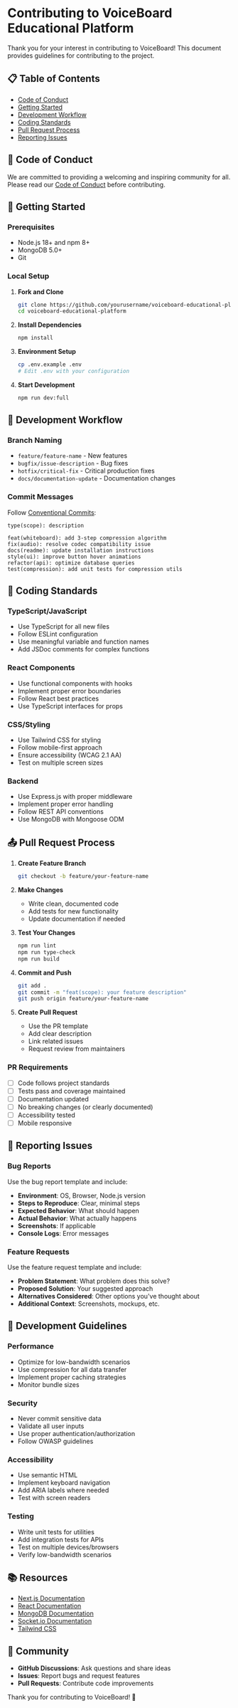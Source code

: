 # Contributing to VoiceBoard Educational Platform

Thank you for your interest in contributing to VoiceBoard! This document provides guidelines for contributing to the project.

## 📋 Table of Contents

- [Code of Conduct](#code-of-conduct)
- [Getting Started](#getting-started)
- [Development Workflow](#development-workflow)
- [Coding Standards](#coding-standards)
- [Pull Request Process](#pull-request-process)
- [Reporting Issues](#reporting-issues)

## 🤝 Code of Conduct

We are committed to providing a welcoming and inspiring community for all. Please read our [Code of Conduct](CODE_OF_CONDUCT.md) before contributing.

## 🚀 Getting Started

### Prerequisites

- Node.js 18+ and npm 8+
- MongoDB 5.0+
- Git

### Local Setup

1. **Fork and Clone**
   ```bash
   git clone https://github.com/yourusername/voiceboard-educational-platform.git
   cd voiceboard-educational-platform
   ```

2. **Install Dependencies**
   ```bash
   npm install
   ```

3. **Environment Setup**
   ```bash
   cp .env.example .env
   # Edit .env with your configuration
   ```

4. **Start Development**
   ```bash
   npm run dev:full
   ```

## 🔄 Development Workflow

### Branch Naming

- `feature/feature-name` - New features
- `bugfix/issue-description` - Bug fixes
- `hotfix/critical-fix` - Critical production fixes
- `docs/documentation-update` - Documentation changes

### Commit Messages

Follow [Conventional Commits](https://www.conventionalcommits.org/):

```
type(scope): description

feat(whiteboard): add 3-step compression algorithm
fix(audio): resolve codec compatibility issue
docs(readme): update installation instructions
style(ui): improve button hover animations
refactor(api): optimize database queries
test(compression): add unit tests for compression utils
```

## 📝 Coding Standards

### TypeScript/JavaScript

- Use TypeScript for all new files
- Follow ESLint configuration
- Use meaningful variable and function names
- Add JSDoc comments for complex functions

### React Components

- Use functional components with hooks
- Implement proper error boundaries
- Follow React best practices
- Use TypeScript interfaces for props

### CSS/Styling

- Use Tailwind CSS for styling
- Follow mobile-first approach
- Ensure accessibility (WCAG 2.1 AA)
- Test on multiple screen sizes

### Backend

- Use Express.js with proper middleware
- Implement proper error handling
- Follow REST API conventions
- Use MongoDB with Mongoose ODM

## 📤 Pull Request Process

1. **Create Feature Branch**
   ```bash
   git checkout -b feature/your-feature-name
   ```

2. **Make Changes**
   - Write clean, documented code
   - Add tests for new functionality
   - Update documentation if needed

3. **Test Your Changes**
   ```bash
   npm run lint
   npm run type-check
   npm run build
   ```

4. **Commit and Push**
   ```bash
   git add .
   git commit -m "feat(scope): your feature description"
   git push origin feature/your-feature-name
   ```

5. **Create Pull Request**
   - Use the PR template
   - Add clear description
   - Link related issues
   - Request review from maintainers

### PR Requirements

- [ ] Code follows project standards
- [ ] Tests pass and coverage maintained
- [ ] Documentation updated
- [ ] No breaking changes (or clearly documented)
- [ ] Accessibility tested
- [ ] Mobile responsive

## 🐛 Reporting Issues

### Bug Reports

Use the bug report template and include:

- **Environment**: OS, Browser, Node.js version
- **Steps to Reproduce**: Clear, minimal steps
- **Expected Behavior**: What should happen
- **Actual Behavior**: What actually happens
- **Screenshots**: If applicable
- **Console Logs**: Error messages

### Feature Requests

Use the feature request template and include:

- **Problem Statement**: What problem does this solve?
- **Proposed Solution**: Your suggested approach
- **Alternatives Considered**: Other options you've thought about
- **Additional Context**: Screenshots, mockups, etc.

## 🔧 Development Guidelines

### Performance

- Optimize for low-bandwidth scenarios
- Use compression for all data transfer
- Implement proper caching strategies
- Monitor bundle sizes

### Security

- Never commit sensitive data
- Validate all user inputs
- Use proper authentication/authorization
- Follow OWASP guidelines

### Accessibility

- Use semantic HTML
- Implement keyboard navigation
- Add ARIA labels where needed
- Test with screen readers

### Testing

- Write unit tests for utilities
- Add integration tests for APIs
- Test on multiple devices/browsers
- Verify low-bandwidth scenarios

## 📚 Resources

- [Next.js Documentation](https://nextjs.org/docs)
- [React Documentation](https://reactjs.org/docs)
- [MongoDB Documentation](https://docs.mongodb.com/)
- [Socket.io Documentation](https://socket.io/docs/)
- [Tailwind CSS](https://tailwindcss.com/docs)

## 💬 Community

- **GitHub Discussions**: Ask questions and share ideas
- **Issues**: Report bugs and request features
- **Pull Requests**: Contribute code improvements

Thank you for contributing to VoiceBoard! 🚀
